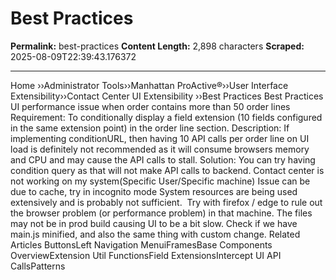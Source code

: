 # Best Practices

**Permalink:** best-practices
**Content Length:** 2,898 characters
**Scraped:** 2025-08-09T22:39:43.176372

---

Home &rsaquo;&rsaquo;Administrator Tools&rsaquo;&rsaquo;Manhattan ProActive®&rsaquo;&rsaquo;User Interface Extensibility&rsaquo;&rsaquo;Contact Center UI Extensibility ››Best Practices Best Practices UI performance issue when order contains more than 50 order lines Requirement: To conditionally display a field extension (10 fields configured in the same extension point) in the order line section. Description: If implementing conditionURL, then having 10 API calls per order line on UI load is definitely not recommended as it will consume browsers memory and CPU and may cause the API calls to stall. Solution: You can try having condition query as that will not make API calls to backend. Contact center is not working on my system(Specific User/Specific machine) Issue can be due to cache,&nbsp;try in incognito mode System resources are being used extensively and is probably not sufficient.&nbsp; Try with firefox / edge to rule out the browser problem (or performance problem) in that machine. The files may not be in prod build causing UI to be a bit slow. Check if we have main.js minified, and&nbsp;also the&nbsp;same thing with custom change. Related Articles ButtonsLeft Navigation MenuiFramesBase Components OverviewExtension Util FunctionsField ExtensionsIntercept UI API CallsPatterns &nbsp;